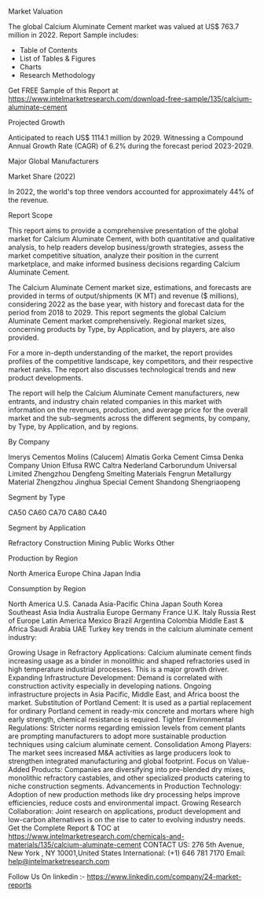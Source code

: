 Market Valuation



The global Calcium Aluminate Cement market was valued at US$ 763.7 million in 2022.
Report Sample includes:
- Table of Contents
- List of Tables & Figures
- Charts
- Research Methodology

Get FREE Sample of this Report at https://www.intelmarketresearch.com/download-free-sample/135/calcium-aluminate-cement




Projected Growth



Anticipated to reach US$ 1114.1 million by 2029.
Witnessing a Compound Annual Growth Rate (CAGR) of 6.2% during the forecast period 2023-2029.


Major Global Manufacturers



Market Share (2022)



In 2022, the world's top three vendors accounted for approximately 44% of the revenue.


Report Scope



This report aims to provide a comprehensive presentation of the global market for Calcium Aluminate Cement, with both quantitative and qualitative analysis, to help readers develop business/growth strategies, assess the market competitive situation, analyze their position in the current marketplace, and make informed business decisions regarding Calcium Aluminate Cement.



The Calcium Aluminate Cement market size, estimations, and forecasts are provided in terms of output/shipments (K MT) and revenue ($ millions), considering 2022 as the base year, with history and forecast data for the period from 2018 to 2029. This report segments the global Calcium Aluminate Cement market comprehensively. Regional market sizes, concerning products by Type, by Application, and by players, are also provided.



For a more in-depth understanding of the market, the report provides profiles of the competitive landscape, key competitors, and their respective market ranks. The report also discusses technological trends and new product developments.



The report will help the Calcium Aluminate Cement manufacturers, new entrants, and industry chain related companies in this market with information on the revenues, production, and average price for the overall market and the sub-segments across the different segments, by company, by Type, by Application, and by regions.



By Company



Imerys
Cementos Molins (Calucem)
Almatis
Gorka Cement
Cimsa
Denka Company
Union
Elfusa
RWC
Caltra Nederland
Carborundum Universal Limited
Zhengzhou Dengfeng Smelting Materials
Fengrun Metallurgy Material
Zhengzhou Jinghua Special Cement
Shandong Shengriaopeng


Segment by Type



CA50
CA60
CA70
CA80
CA40


Segment by Application



Refractory
Construction
Mining
Public Works
Other


Production by Region



North America
Europe
China
Japan
India


Consumption by Region



North America
U.S.
Canada
Asia-Pacific
China
Japan
South Korea
Southeast Asia
India
Australia
Europe
Germany
France
U.K.
Italy
Russia
Rest of Europe
Latin America
Mexico
Brazil
Argentina
Colombia
Middle East & Africa
Saudi Arabia
UAE
Turkey
key trends in the calcium aluminate cement industry:



Growing Usage in Refractory Applications: Calcium aluminate cement finds increasing usage as a binder in monolithic and shaped refractories used in high temperature industrial processes. This is a major growth driver.
Expanding Infrastructure Development: Demand is correlated with construction activity especially in developing nations. Ongoing infrastructure projects in Asia Pacific, Middle East, and Africa boost the market.
Substitution of Portland Cement: It is used as a partial replacement for ordinary Portland cement in ready-mix concrete and mortars where high early strength, chemical resistance is required.
Tighter Environmental Regulations: Stricter norms regarding emission levels from cement plants are prompting manufacturers to adopt more sustainable production techniques using calcium aluminate cement.
Consolidation Among Players: The market sees increased M&A activities as large producers look to strengthen integrated manufacturing and global footprint.
Focus on Value-Added Products: Companies are diversifying into pre-blended dry mixes, monolithic refractory castables, and other specialized products catering to niche construction segments.
Advancements in Production Technology: Adoption of new production methods like dry processing helps improve efficiencies, reduce costs and environmental impact.
Growing Research Collaboration: Joint research on applications, product development and low-carbon alternatives is on the rise to cater to evolving industry needs.
Get the Complete Report & TOC at https://www.intelmarketresearch.com/chemicals-and-materials/135/calcium-aluminate-cement
CONTACT US:
276 5th Avenue, New York , NY 10001,United States
International: (+1) 646 781 7170
Email: help@intelmarketresearch.com

Follow Us On linkedin :- https://www.linkedin.com/company/24-market-reports

